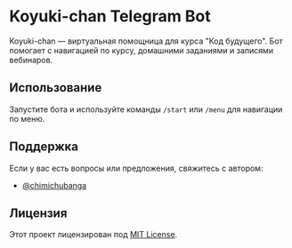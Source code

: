 # Koyuki-chan Telegram Bot

Koyuki-chan — виртуальная помощница для курса "Код будущего". Бот помогает с навигацией по курсу, домашними заданиями и записями вебинаров.

## Использование

Запустите бота и используйте команды `/start` или `/menu` для навигации по меню.

## Поддержка

Если у вас есть вопросы или предложения, свяжитесь с автором:
- [@chimichubanga](https://t.me/chimichubanga)

## Лицензия

Этот проект лицензирован под [MIT License](LICENSE).

